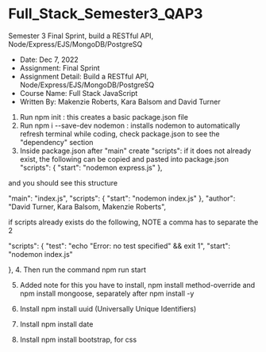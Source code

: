 # Full_Stack_Semester3_QAP3

Semester 3 Final Sprint, build a RESTful API, Node/Express/EJS/MongoDB/PostgreSQ

- Date: Dec 7, 2022
- Assignment: Final Sprint
- Assignment Detail: Build a RESTful API, Node/Express/EJS/MongoDB/PostgreSQ
- Course Name: Full Stack JavaScript
- Written By: Makenzie Roberts, Kara Balsom and David Turner

1. Run npm init : this creates a basic package.json file
2. Run npm i --save-dev nodemon : installs nodemon to automatically refresh terminal while coding, check package.json to see the "dependency" section
3. Inside package.json after "main" create "scripts": if it does not already exist, the following can be copied and pasted into package.json
   "scripts": {
   "start": "nodemon express.js"
   },

and you should see this structure

"main": "index.js",
"scripts": {
"start": "nodemon index.js"
},
"author": "David Turner, Kara Balsom, Makenzie Roberts",

if scripts already exists do the following, NOTE a comma has to separate the 2

"scripts": {
"test": "echo \"Error: no test specified\" && exit 1",
"start": "nodemon index.js"

}, 4. Then run the command npm run start

5. Added note for this you have to install, npm install method-override and npm install mongoose, separately after npm install -y

6. Install npm install uuid (Universally Unique Identifiers)

7. Install npm install date

8. Install npm install bootstrap, for css
